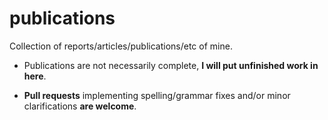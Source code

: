 # publications

Collection of reports/articles/publications/etc of mine.

- Publications are not necessarily complete, **I will put unfinished work in here**.

- **Pull requests** implementing spelling/grammar fixes and/or minor clarifications **are welcome**.

